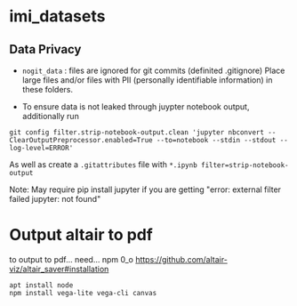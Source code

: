 # imi_datasets


## Data Privacy

- `nogit_data` : files are ignored for git commits (definited .gitignore)
Place large files and/or files with PII (personally identifiable
information) in these folders.


- To ensure data is not leaked through juypter notebook output,
  additionally run

 `git config filter.strip-notebook-output.clean 'jupyter nbconvert --ClearOutputPreprocessor.enabled=True --to=notebook --stdin --stdout --log-level=ERROR'  `

 As well as create a `.gitattributes` file with `*.ipynb filter=strip-notebook-output` 

Note: May require pip install jupyter if you are getting "error: external filter failed jupyter: not found"

# Output altair to pdf

to output to pdf... need... npm 0_o
https://github.com/altair-viz/altair_saver#installation

```
apt install node
npm install vega-lite vega-cli canvas
```
